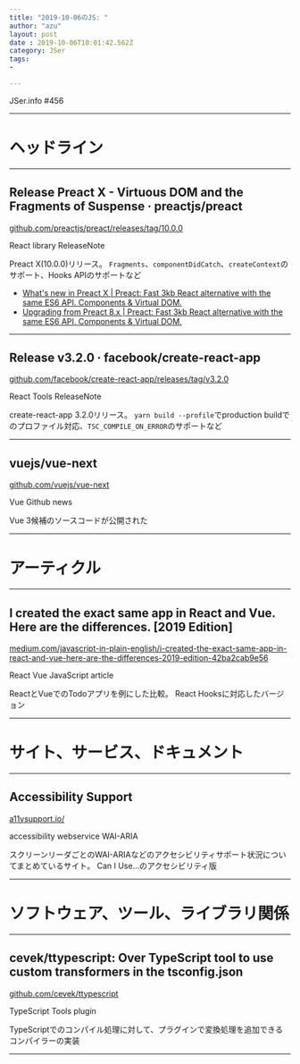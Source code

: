 ```yaml
---
title: "2019-10-06のJS: "
author: "azu"
layout: post
date : 2019-10-06T10:01:42.562Z
category: JSer
tags:
-

---
```


JSer.info #456

----

<h1 class="site-genre">ヘッドライン</h1>

----

## Release Preact X - Virtuous DOM and the Fragments of Suspense · preactjs/preact
[github.com/preactjs/preact/releases/tag/10.0.0](https://github.com/preactjs/preact/releases/tag/10.0.0 "Release Preact X - Virtuous DOM and the Fragments of Suspense · preactjs/preact")
<p class="jser-tags jser-tag-icon"><span class="jser-tag">React</span> <span class="jser-tag">library</span> <span class="jser-tag">ReleaseNote</span></p>

Preact X(10.0.0)リリース。
`Fragments`、`componentDidCatch`、`createContext`のサポート、Hooks APIのサポートなど

- [What's new in Preact X | Preact: Fast 3kb React alternative with the same ES6 API. Components & Virtual DOM.](https://preactjs.com/guide/v10/whats-new/ "What&#x27;s new in Preact X | Preact: Fast 3kb React alternative with the same ES6 API. Components &amp; Virtual DOM.")
- [Upgrading from Preact 8.x | Preact: Fast 3kb React alternative with the same ES6 API. Components & Virtual DOM.](https://preactjs.com/guide/v10/upgrade-guide/ "Upgrading from Preact 8.x | Preact: Fast 3kb React alternative with the same ES6 API. Components &amp; Virtual DOM.")

----

## Release v3.2.0 · facebook/create-react-app
[github.com/facebook/create-react-app/releases/tag/v3.2.0](https://github.com/facebook/create-react-app/releases/tag/v3.2.0 "Release v3.2.0 · facebook/create-react-app")
<p class="jser-tags jser-tag-icon"><span class="jser-tag">React</span> <span class="jser-tag">Tools</span> <span class="jser-tag">ReleaseNote</span></p>

create-react-app 3.2.0リリース。
`yarn build --profile`でproduction buildでのプロファイル対応、`TSC_COMPILE_ON_ERROR`のサポートなど


----

## vuejs/vue-next
[github.com/vuejs/vue-next](https://github.com/vuejs/vue-next "vuejs/vue-next")
<p class="jser-tags jser-tag-icon"><span class="jser-tag">Vue</span> <span class="jser-tag">Github</span> <span class="jser-tag">news</span></p>

Vue 3候補のソースコードが公開された


----
<h1 class="site-genre">アーティクル</h1>

----

## I created the exact same app in React and Vue. Here are the differences. \[2019 Edition\]
[medium.com/javascript-in-plain-english/i-created-the-exact-same-app-in-react-and-vue-here-are-the-differences-2019-edition-42ba2cab9e56](https://medium.com/javascript-in-plain-english/i-created-the-exact-same-app-in-react-and-vue-here-are-the-differences-2019-edition-42ba2cab9e56 "I created the exact same app in React and Vue. Here are the differences. \[2019 Edition\]")
<p class="jser-tags jser-tag-icon"><span class="jser-tag">React</span> <span class="jser-tag">Vue</span> <span class="jser-tag">JavaScript</span> <span class="jser-tag">article</span></p>

ReactとVueでのTodoアプリを例にした比較。
React Hooksに対応したバージョン


----
<h1 class="site-genre">サイト、サービス、ドキュメント</h1>

----

## Accessibility Support
[a11ysupport.io/](https://a11ysupport.io/ "Accessibility Support")
<p class="jser-tags jser-tag-icon"><span class="jser-tag">accessibility</span> <span class="jser-tag">webservice</span> <span class="jser-tag">WAI-ARIA</span></p>

スクリーンリーダごとのWAI-ARIAなどのアクセシビリティサポート状況についてまとめているサイト。
Can I Use...のアクセシビリティ版


----
<h1 class="site-genre">ソフトウェア、ツール、ライブラリ関係</h1>

----

## cevek/ttypescript: Over TypeScript tool to use custom transformers in the tsconfig.json
[github.com/cevek/ttypescript](https://github.com/cevek/ttypescript "cevek/ttypescript: Over TypeScript tool to use custom transformers in the tsconfig.json")
<p class="jser-tags jser-tag-icon"><span class="jser-tag">TypeScript</span> <span class="jser-tag">Tools</span> <span class="jser-tag">plugin</span></p>

TypeScriptでのコンパイル処理に対して、プラグインで変換処理を追加できるコンパイラーの実装


----

